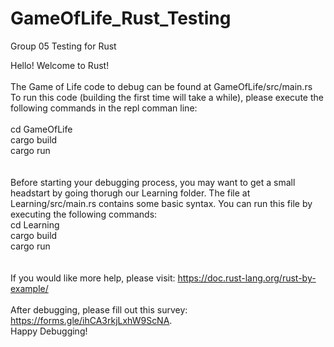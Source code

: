 # GameOfLife_Rust_Testing
Group 05 Testing for Rust


Hello!
Welcome to Rust!
</br>
</br>
The Game of Life code to debug can be found at GameOfLife/src/main.rs </br>
To run this code (building the first time will take a while), please execute the following commands in the repl comman line: </br>
</br>
cd GameOfLife </br>
cargo build </br>
cargo run </br>
</br>
</br>
Before starting your debugging process, you may want to get a small headstart by going thorugh our Learning folder. The file at Learning/src/main.rs contains some basic syntax. You can run this file by executing the following commands: 
</br>
cd Learning </br>
cargo build </br>
cargo run </br>
</br>
</br>
If you would like more help, please visit: https://doc.rust-lang.org/rust-by-example/
</br>
</br>
After debugging, please fill out this survey: https://forms.gle/ihCA3rkjLxhW9ScNA. </br>
Happy Debugging!
